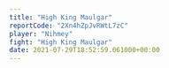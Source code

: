 ```yaml
---
title: "High King Maulgar"
reportCode: "2Xn4hZpJvRWtL7zC"
player: "Nihmey"
fight: "High King Maulgar"
date: 2021-07-29T18:52:59.061000+00:00
---
```

